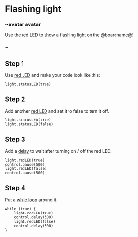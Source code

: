 # Flashing light

### ~avatar avatar

Use the red LED to show a flashing light on the @boardname@!

### ~

## Step 1


Use [red LED](/reference/light/status-led) and make your code look like this:

```blocks
light.statusLED(true)
```

## Step 2

Add another [red LED](/reference/light/status-led) and set it to false to turn it off.

```blocks
light.statusLED(true)
light.statusLED(false)
```

## Step 3

Add a [delay](/reference/control/pause) to wait after turning on / off the red LED.

```blocks
light.redLED(true)
control.pause(500)
light.redLED(false)
control.pause(500)
```

## Step 4

Put a [while loop](/reference/loops/while) around it.

```blocks
while (true) {
    light.redLED(true)
    control.delay(500)
    light.redLED(false)
    control.delay(500)
}
```